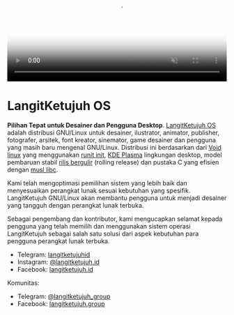 <video autoplay loop muted playsinline poster="media/video/langitketujuh-preview.webp" style="position: relative; width: 100%; height: auto; border:0;" >
  <source src="media/video/langitketujuh-preview.mp4" type="video/mp4">
</video>

# LangitKetujuh OS

**Pilihan Tepat untuk Desainer dan Pengguna Desktop**. [LangitKetujuh OS](https://langitketujuh.id) adalah distribusi GNU/Linux untuk desainer, ilustrator, animator, publisher, fotografer, arsitek, font kreator, sinemator, game desainer dan pengguna yang masih baru mengenal GNU/Linux. Distribusi ini berdasarkan dari [Void linux](https://voidlinux.org) yang menggunakan [runit init](http://smarden.org/runit/), [KDE Plasma](https://kde.org/plasma-desktop) lingkungan desktop, model pembaruan stabil [rilis bergulir](https://id.wikipedia.org/wiki/Rilis_bergulir) (rolling release) dan pustaka C yang efisien dengan [musl libc](https://www.musl-libc.org).

Kami telah mengoptimasi pemilihan sistem yang lebih baik dan menyesuaikan perangkat lunak sesuai kebutuhan yang spesifik. LangitKetujuh GNU/Linux akan membantu pengguna untuk menjadi desainer yang tangguh dengan perangkat lunak terbuka.

Sebagai pengembang dan kontributor, kami mengucapkan selamat kepada pengguna yang telah memilih dan menggunakan sistem operasi LangitKetujuh sebagai salah satu solusi dari aspek kebutuhan para pengguna perangkat lunak terbuka.

* Telegram: [langitketujuhid](https://t.me/langitketujuhid)
* Instagram: [@langitketujuh.id](https://instagram.com/langitketujuh.id)
* Facebook: [langitketujuh.id](https://fb.com/langitketujuh.id)

Komunitas:
* Telegram: [@langitketujuh_group](https://t.me/langitketujuh_group)
* Facebook: [langitketujuh.group](https://fb.com/groups/langitketujuh.group)
